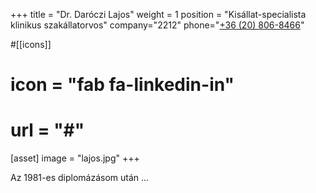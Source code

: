 +++
title = "Dr. Daróczi Lajos" 
weight = 1
position = "Kisállat-specialista klinikus szakállatorvos"
company="2212"
phone="<a href='tel:+36-20-806-8466'>+36 (20) 806-8466<a>"

#[[icons]] 
# icon = "fab fa-linkedin-in"
# url = "#"

[asset] 
  image = "lajos.jpg"
+++

Az 1981-es diplomázásom után ...
